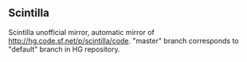 Scintilla
----

Scintilla unofficial mirror, automatic mirror of http://hg.code.sf.net/p/scintilla/code. "master" branch corresponds to "default" branch in HG repository. 
